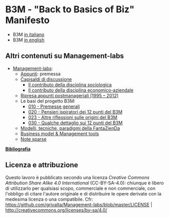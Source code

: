 # B3M - "Back to Basics of Biz" Manifesto

- B3M [in italiano](https://github.com/grivalta/b3m/blob/master/back-to-basics-of-biz-manifesto.md)
- B3M [in english](https://github.com/grivalta/b3m/blob/master/en_US/back-to-basics-of-biz-manifesto.md)
  
  
## Altri contenuti su Management-labs

- [Management-labs](https://github.com/grivalta/Management-labs):
  - [Appunti](https://github.com/grivalta/Management-labs/tree/master/Appunti): premessa
  - [Capisaldi di discussione](https://github.com/grivalta/Management-labs/tree/master/Appunti/Capisaldi%20di%20discussione)
    - [Il contributo della disciplina sociologica](https://github.com/grivalta/Management-labs/blob/master/Appunti/Capisaldi%20di%20discussione/010_il-contributo-della-disciplina-sociologica.md)
    - [Il contributo della disciplina economico-aziendale](https://github.com/grivalta/Management-labs/blob/master/Appunti/Capisaldi%20di%20discussione/020_il-contributo-della-disciplina-economico-aziendale.md)
  - [Ripresa appunti postmanageriali (1995 – 2012)](https://github.com/grivalta/Management-labs/blob/master/Appunti/010_Ripresa-testi-postmanageriali.md)
  - Le basi del progetto B3M:
    - [010 - Premesse generali](https://github.com/grivalta/Management-labs/blob/master/Appunti/030_Le_basi_del_b3m_010.md)
    - [020 - Pensieri ispiratori dei 12 punti del B3M](https://github.com/grivalta/Management-labs/blob/master/Appunti/030_Le_basi_del_b3m_020.md)
    - [023 - Altre riflessioni sulle origini del B3M](https://github.com/grivalta/Management-labs/blob/master/Appunti/030_Le_basi_del_b3m_023.md)
    - [030 - Qualche dettaglio sui 12 punti del B3M](https://github.com/grivalta/Management-labs/blob/master/Appunti/030_Le_basi_del_b3m_030.md)
  - [Modelli, tecniche, paradigmi della FantaZienDa](https://github.com/grivalta/Management-labs/blob/master/Appunti/070_modelli-tecniche-paradigmi_020.md)
  - [Business model & Management tools](https://github.com/grivalta/Management-labs/blob/master/Appunti/100_business-model-management-tools_010.md)
  - [Note sparse](https://github.com/grivalta/Management-labs/blob/master/Appunti/Note-sparse_010.md)
  
  
[**Bibliografia**](https://github.com/grivalta/b3m/edit/master/BIBLIOGRAFIA-RIFERIMENTI.md)



  
## Licenza e attribuzione
Questo lavoro è pubblicato secondo una licenza _Creative Commons Attribution Share Alike 4.0 International_ (CC-BY-SA-4.0): chiunque è libero di utilizzarlo per qualsiasi scopo, commerciale e non commerciale, con l'obbligo di citare l'autore originale e di distribuire le opere derivate con la medesima licenza o una compatibile. Cfr: https://github.com/grivalta/Management-labs/blob/master/LICENSE | http://creativecommons.org/licenses/by-sa/4.0/

